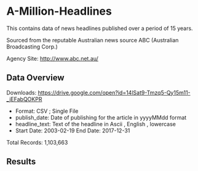 # A-Million-Headlines
This contains data of news headlines published over a period of 15 years.

Sourced from the reputable Australian news source ABC (Australian Broadcasting Corp.)

Agency Site: http://www.abc.net.au/

## Data Overview
Downloads: https://drive.google.com/open?id=14lSat9-Tmzq5-Qy15m11-_jEFabQOKPR
- Format: CSV ; Single File
- publish_date: Date of publishing for the article in yyyyMMdd format
- headline_text: Text of the headline in Ascii , English , lowercase
- Start Date: 2003-02-19 End Date: 2017-12-31

Total Records: 1,103,663

## Results
